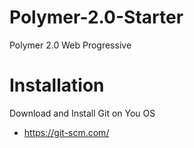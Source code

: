 # Polymer-2.0-Starter
Polymer 2.0 Web Progressive

# Installation
Download and Install Git on You OS
- https://git-scm.com/

